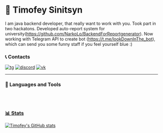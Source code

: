 # 💪 Timofey Sinitsyn



I am java backend developer, that really want to work with you. 
Took part in two hackatons. 
Developed auto-report system for university(https://github.com/NarkoLo/BackendForReportgenerator).
Now working with Telegram API to create bot (https://t.me/lookDownInThe_bot), which can send you some funny staff if you feel yourself blue :)

### 📞 Contacts

   <p align="left">
      <a href="https://t.me/t1mmm7">
         <img alt="tg" title="Telegramm link" src="https://img.shields.io/badge/Telegram-2CA5E0?style=for-the-badge&logo=telegram&logoColor=white"/></a>
      <a href="https://discordapp.com/users/325306081486307328/">
         <img alt="discord" title="Discord link" src="https://img.shields.io/badge/Discord-7289DA?style=for-the-badge&logo=discord&logoColor=white"/></a>
      <a href="https://vk.com/timmm7">
         <img alt="vk" title="vk link" src="https://img.shields.io/badge/вконтакте-%232E87FB.svg?&style=for-the-badge&logo=vk&logoColor=white"/></a>   
   </p>

---

### 🧰 Languages and Tools

<p align="left">
      <a href="">
         <img alt="" title="" src="https://img.shields.io/badge/Java-ED8B00?style=for-the-badge&logo=java&logoColor=white"/></a>
      <a href="">
         <img alt="" title="" src="https://img.shields.io/badge/C%2B%2B-00599C?style=for-the-badge&logo=c%2B%2B&logoColor=white"/></a>
       <a href="">
         <img alt="" title="" src="https://img.shields.io/badge/Spring-6DB33F?style=for-the-badge&logo=spring&logoColor=white"/></a>
        <a href="">
         <img alt="" title="" src="https://img.shields.io/badge/PostgreSQL-316192?style=for-the-badge&logo=postgresql&logoColor=white"/></a>
        <a href="">
         <img alt="" title="" src="https://img.shields.io/badge/MySQL-00000F?style=for-the-badge&logo=mysql&logoColor=white"/></a>
        <a href="">
   </p>


#

### 📊 Stats

![Timofey's GitHub stats](https://github-readme-stats.vercel.app/api?username=tesinitsyn&show_icons=true&theme=gruvbox)

<!-- ![GitHub Streak](https://streak-stats.demolab.com?user=tesinitsyn&theme=gruvbox&border_radius=4.5) -->

